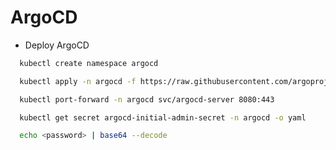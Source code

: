 # ArgoCD

- Deploy ArgoCD

```bash
  kubectl create namespace argocd

  kubectl apply -n argocd -f https://raw.githubusercontent.com/argoproj/argo-cd/stable/manifests/install.yaml
```

```bash
  kubectl port-forward -n argocd svc/argocd-server 8080:443
```

```bash
  kubectl get secret argocd-initial-admin-secret -n argocd -o yaml
```

```bash
  echo <password> | base64 --decode
```
